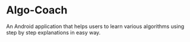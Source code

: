 # Algo-Coach
An Android application that helps users to learn various algorithms using step by step explanations in easy way.
